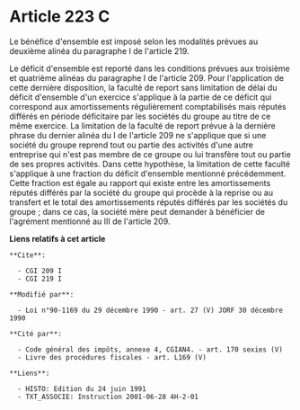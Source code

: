 # Article 223 C

Le bénéfice d'ensemble est imposé selon les modalités prévues au deuxième alinéa du paragraphe I de l'article 219.

Le déficit d'ensemble est reporté dans les conditions prévues aux troisième et quatrième alinéas du paragraphe I de l'article
209. Pour l'application de cette dernière disposition, la faculté de report sans limitation de délai du déficit d'ensemble
d'un exercice s'applique à la partie de ce déficit qui correspond aux amortissements régulièrement comptabilisés mais réputés
différés en période déficitaire par les sociétés du groupe au titre de ce même exercice. La limitation de la faculté de
report prévue à la dernière phrase du dernier alinéa du I de l'article 209 ne s'applique que si une société du groupe reprend
tout ou partie des activités d'une autre entreprise qui n'est pas membre de ce groupe ou lui transfère tout ou partie de ses
propres activités. Dans cette hypothèse, la limitation de cette faculté s'applique à une fraction du déficit d'ensemble
mentionné précédemment. Cette fraction est égale au rapport qui existe entre les amortissements réputés différés par la
société du groupe qui procède à la reprise ou au transfert et le total des amortissements réputés différés par les sociétés
du groupe ; dans ce cas, la société mère peut demander à bénéficier de l'agrément mentionné au III de l'article 209.

**Liens relatifs à cet article**

	**Cite**:

	  - CGI 209 I
	  - CGI 219 I

	**Modifié par**:

	  - Loi n°90-1169 du 29 décembre 1990 - art. 27 (V) JORF 30 décembre 1990

	**Cité par**:

	  - Code général des impôts, annexe 4, CGIAN4. - art. 170 sexies (V)
	  - Livre des procédures fiscales - art. L169 (V)

	**Liens**:

	  - HISTO: Edition du 24 juin 1991
	  - TXT_ASSOCIE: Instruction 2001-06-28 4H-2-01
